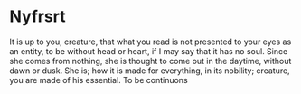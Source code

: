 # Nyfrsrt
It is up to you, creature, that what you read is not presented to your eyes as an entity, to be without head or heart, if I may say that it has no soul. Since she comes from nothing, she is thought to come out in the daytime, without dawn or dusk. She is; how it is made for everything, in its nobility; creature, you are made of his essential.
To be continuons 
